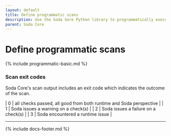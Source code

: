 ```yaml
---
layout: default
title: Define programmatic scans
description: Use the Soda Sore Python library to programmatically execute scans and automate the checks for "bad" data.
parent: Soda Core
---
```


# Define programmatic scans


{% include programmatic-basic.md %}

### Scan exit codes

Soda Core's scan output includes an exit code which indicates the outcome of the scan.

| 0 | all checks passed, all good from both runtime and Soda perspective |
| 1 | Soda issues a warning on a check(s) |
| 2 | Soda issues a failure on a check(s) |
| 3 | Soda encountered a runtime issue |

---

{% include docs-footer.md %}